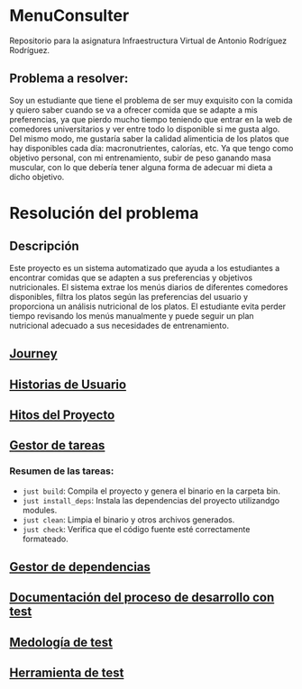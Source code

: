 # MenuConsulter
Repositorio para la asignatura Infraestructura Virtual de Antonio Rodríguez Rodríguez. 

## Problema a resolver:

Soy un estudiante que tiene el problema de ser muy exquisito con la comida y quiero saber cuando se va a ofrecer comida que se adapte a mis preferencias, ya que pierdo mucho tiempo teniendo que entrar en la web de comedores universitarios y ver entre todo lo disponible si me gusta algo. Del mismo modo, me gustaría saber la calidad alimenticia de los platos que hay disponibles cada día: macronutrientes, calorías, etc. Ya que tengo como objetivo personal, con mi entrenamiento, subir de peso ganando masa muscular, con lo que debería tener alguna forma de adecuar mi dieta a dicho objetivo.

# Resolución del problema

## Descripción
Este proyecto es un sistema automatizado que ayuda a los estudiantes a encontrar comidas que se adapten a sus preferencias y objetivos nutricionales. El sistema extrae los menús diarios de diferentes comedores disponibles, filtra los platos según las preferencias del usuario y proporciona un análisis nutricional de los platos.
El estudiante evita perder tiempo revisando los menús manualmente y puede seguir un plan nutricional adecuado a sus necesidades de entrenamiento.

## [Journey](https://github.com/antoniorr02/MenuConsulter/docs/journeys.md)

## [Historias de Usuario](https://github.com/antoniorr02/MenuConsulter/blob/Objetivo-1/docs/historias_usuario.md)

## [Hitos del Proyecto](https://github.com/antoniorr02/MenuConsulter/blob/Objetivo-1/docs/milestones.md)

## [Gestor de tareas](https://github.com/antoniorr02/MenuConsulter/blob/Objetivo-3/docs/gestor_tareas.md)

### Resumen de las tareas:
- `just build`: Compila el proyecto y genera el binario en la carpeta bin.
- `just install_deps`: Instala las dependencias del proyecto utilizandgo modules.
- `just clean`: Limpia el binario y otros archivos generados.
- `just check`: Verifica que el código fuente esté correctamente formateado.

## [Gestor de dependencias](https://github.com/antoniorr02/MenuConsulter/blob/Objetivo-3/docs/gestor_dependencias.md)

## [Documentación del proceso de desarrollo con test](https://github.com/antoniorr02/MenuConsulter/blob/Objetivo-4/docs/documentación_proceso_test.md)

## [Medología de test](https://github.com/antoniorr02/MenuConsulter/blob/Objetivo-4/docs/metodologia_tests.md)

## [Herramienta de test](https://github.com/antoniorr02/MenuConsulter/blob/Objetivo-4/docs/herramienta_test.md)